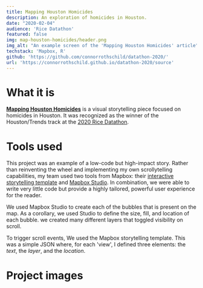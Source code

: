 ```yaml
---
title: Mapping Houston Homicides
description: An exploration of homicides in Houston.
date: "2020-02-04"
audience: 'Rice Datathon'
featured: false
img: map-houston-homicides/header.png
img_alt: "An example screen of the 'Mapping Houston Homicides' article"
techstack: 'Mapbox, R'
github: 'https://github.com/connorrothschild/datathon-2020/'
url: 'https://connorrothschild.github.io/datathon-2020/source'
---
```


[<InlineImage :clickable=false src="projects/map-houston-homicides/header.png" alt="Header"></InlineImage>](https://connorrothschild.github.io/datathon-2020/source/)


# What it is

[**Mapping Houston Homicides**](https://connorrothschild.github.io/datathon-2020/source/) is a visual storytelling piece focused on homicides in Houston. It was recognized as the winner of the Houston/Trends track at the [2020 Rice Datathon](http://news.rice.edu/2020/02/10/rice-students-sweep-second-datathon/).

# Tools used

This project was an example of a low-code but high-impact story. Rather than reinventing the wheel and implementing my own scrollytelling capabilities, my team used two tools from Mapbox: their [interactive storytelling template](https://www.mapbox.com/solutions/interactive-storytelling) and [Mapbox Studio](https://www.mapbox.com/mapbox-studio). In combination, we were able to write very little code but provide a highly tailored, powerful user experience for the reader.

We used Mapbox Studio to create each of the bubbles that is present on the map. As a corollary, we used Studio to define the size, fill, and location of each bubble. we created many different layers that toggled visibility on scroll. 

To trigger scroll events, We used the Mapbox storytelling template. This was a simple JSON where, for each 'view', I defined three elements: the *text*, the *layer*, and the *location*. 

# Project images

<InlineImage src="projects/map-houston-homicides/mac-1.png" alt="" width="48%"></InlineImage>
<InlineImage src="projects/map-houston-homicides/mac-2.png" alt="" width="48%"></InlineImage>

<InlineImage src="projects/map-houston-homicides/mac-3.png" alt="" width="48%"></InlineImage>
<InlineImage src="projects/map-houston-homicides/mac-4.png" alt="" width="48%"></InlineImage>

<InlineImage src="projects/map-houston-homicides/phone-1.png" alt="" width="32%"></InlineImage>
<InlineImage src="projects/map-houston-homicides/phone-2.png" alt="" width="32%"></InlineImage>
<InlineImage src="projects/map-houston-homicides/phone-3.png" alt="" width="32%"></InlineImage>

